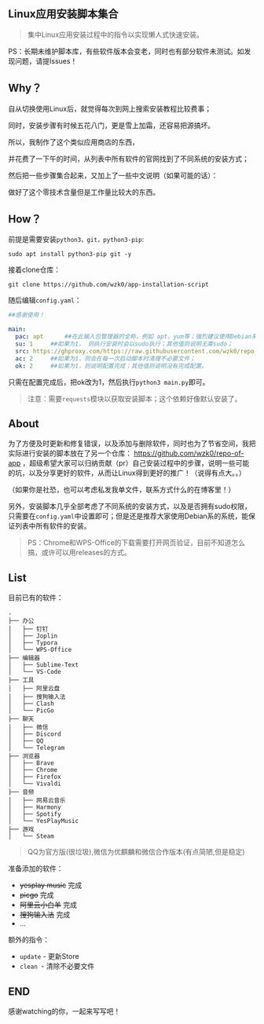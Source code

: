 ## Linux应用安装脚本集合

> 集中Linux应用安装过程中的指令以实现懒人式快速安装。

PS：长期未维护脚本库，有些软件版本会变老，同时也有部分软件未测试。如发现问题，请提Issues！

## Why？

自从切换使用Linux后，就觉得每次到网上搜索安装教程比较费事；

同时，安装步骤有时候五花八门，更是雪上加霜，还容易把源搞坏。

所以，我制作了这个类似应用商店的东西，

并花费了一下午的时间，从列表中所有软件的官网找到了不同系统的安装方式；

然后把一些步骤集合起来，又加上了一些中文说明（如果可能的话）：

做好了这个零技术含量但是工作量比较大的东西。

## How？

前提是需要安装`python3，git，python3-pip`:

```
sudo apt install python3-pip git -y
```

接着clone仓库：

```git
git clone https://github.com/wzk0/app-installation-script
```

随后编辑`config.yaml`：

```yaml
##感谢使用！

main:
  pac: apt      ##在此输入包管理器的全称，例如 apt、yum等；强烈建议使用Debian系的系统，因为软件相对而言比较全；
  su: 1     ##如果为1， 则执行安装时会以sudo执行；其他值则说明无需sudo；
  src: https://ghproxy.com/https://raw.githubusercontent.com/wzk0/repo-of-app/main/     ##这里填脚本源，可以填入自己fork的仓库地址；
  ac: 2     ##如果为1，则会在每一次启动脚本时清理不必要文件；
  ok: 2     ##如果为1，则说明配置完成；其他值则说明没有完成配置。
```

只需在配置完成后，把ok改为1，然后执行`python3 main.py`即可。

> 注意：需要`requests`模块以获取安装脚本；这个依赖好像默认安装了。

## About

为了方便及时更新和修复错误，以及添加与删除软件，同时也为了节省空间，我把实际进行安装的脚本放在了另一个仓库： https://github.com/wzk0/repo-of-app ，超级希望大家可以归纳贡献（pr）自己安装过程中的步骤，说明一些可能的坑，以及分享更好的软件，从而让Linux得到更好的推广！（说得有点大。。）

（如果你是社恐，也可以考虑私发我单文件，联系方式什么的在博客里！）

另外，安装脚本几乎全部考虑了不同系统的安装方式，以及是否拥有sudo权限，只需要在`config.yaml`中设置即可；但是还是推荐大家使用Debian系的系统，能保证列表中所有软件的安装。

> PS：Chrome和WPS-Office的下载需要打开网页验证，目前不知道怎么搞，或许可以用releases的方式。

## List

目前已有的软件：

```
.
├── 办公
│   ├── 钉钉
│   ├── Joplin
│   ├── Typora
│   └── WPS-Office
├── 编辑器
│   ├── Sublime-Text
│   └── VS-Code
├── 工具
│   ├── 阿里云盘
│   ├── 搜狗输入法
│   ├── Clash
│   └── PicGo
├── 聊天
│   ├── 微信
│   ├── Discord
│   ├── QQ
│   └── Telegram
├── 浏览器
│   ├── Brave
│   ├── Chrome
│   ├── Firefox
│   └── Vivaldi
├── 音频
│   ├── 网易云音乐
│   ├── Harmony
│   ├── Spotify
│   └── YesPlayMusic
├── 游戏
│   └── Steam

```

> QQ为官方版(很垃圾),微信为优麒麟和微信合作版本(有点简陋,但是稳定)

准备添加的软件：

* ~~yesplay music~~ 完成
* ~~picgo~~ 完成
* ~~阿里云小白羊~~ 完成
* ~~搜狗输入法~~ 完成
* ...

额外的指令：

* `update` - 更新Store
* `clean `- 清除不必要文件

## END

感谢watching的你，一起来写写吧！
